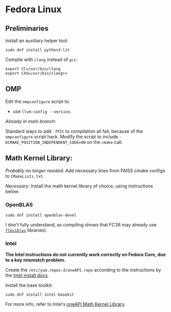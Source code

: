 # Fedora Linux

## Preliminaries

Install an auxiliary helper tool:

    sudo dnf install python3-lit

Compile with `clang` instead of `gcc`:

    export CC=/usr/bin/clang
    export CXX=/usr/bin/clang++

## OMP

Edit the `ompconfigure` script to:

+ use `llvm-config --version`.

_Already in main branch:_

Standard ways to add `-fPIC` to compilation all fail, because of the `ompconfigure` script hack.
Modify the script to include `-DCMAKE_POSITION_INDEPENDENT_CODE=ON` on the `cmake` call.

## Math Kernel Library:

_Probably no longer needed:_
Add necessary lines from FAISS cmake configs to `CMakeLists.txt`.

_Necessary:_
Install the math kernel library of choice, using instructions below:

### OpenBLAS

    sudo dnf install openblas-devel

I don't fully understand, as compiling shows that FC38 may already use [`flexiblas`](https://www.mpi-magdeburg.mpg.de/projects/flexiblas) libraries).

### Intel

__The Intel instructions do not currently work correctly on Fedora Core, due to a key mismatch problem.__

Create the `/etc/yum.repos.d/oneAPI.repo` according to the instructions by the
[Intel install docs](https://www.intel.com/content/www/us/en/developer/tools/oneapi/base-toolkit-download.html?operatingsystem=linux&distributions=dnf).

Install the base toolkit:

    sudo dnf install intel-basekit

For more info, refer to Intel's 
[oneAPI Math Kernel Library](https://www.intel.com/content/www/us/en/docs/onemkl/developer-reference-dpcpp/2023-1/overview.html).

